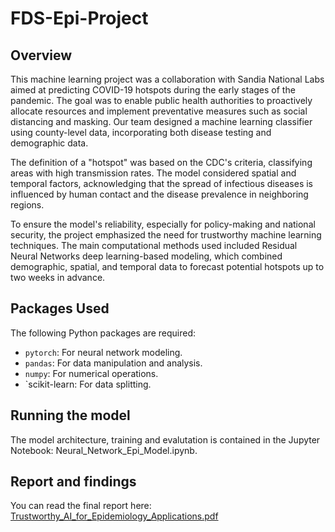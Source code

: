 # FDS-Epi-Project

## Overview
This machine learning project was a collaboration with Sandia National Labs aimed at predicting COVID-19 hotspots during the early stages of the pandemic. The goal was to enable public health authorities to proactively allocate resources and implement preventative measures such as social distancing and masking. Our team designed a machine learning classifier using county-level data, incorporating both disease testing and demographic data.

The definition of a "hotspot" was based on the CDC's criteria, classifying areas with high transmission rates. The model considered spatial and temporal factors, acknowledging that the spread of infectious diseases is influenced by human contact and the disease prevalence in neighboring regions.

To ensure the model's reliability, especially for policy-making and national security, the project emphasized the need for trustworthy machine learning techniques. The main computational methods used included Residual Neural Networks deep learning-based modeling, which combined demographic, spatial, and temporal data to forecast potential hotspots up to two weeks in advance.

## Packages Used
The following Python packages are required:
- `pytorch`: For neural network modeling.
- `pandas`: For data manipulation and analysis.
- `numpy`: For numerical operations.
- `scikit-learn: For data splitting.

## Running the model
The model architecture, training and evalutation is contained in the Jupyter Notebook: Neural_Network_Epi_Model.ipynb.

## Report and findings
You can read the final report here: [Trustworthy_AI_for_Epidemiology_Applications.pdf](https://github.com/ecthompsoncodes/FDS-Epi-Project/files/15179439/Trustworthy_AI_for_Epidemiology_Applications.pdf)
